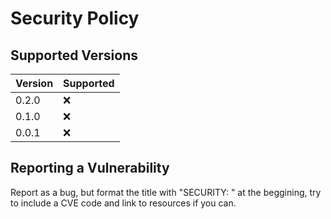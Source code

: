 # Security Policy

## Supported Versions

| Version | Supported          |
| ------- | ------------------ |
|  0.2.0  | :x:                |
|  0.1.0  | :x:                |
|  0.0.1  | :x:                |


## Reporting a Vulnerability
Report as a bug, but format the title with "SECURITY: " at the beggining, try to include a CVE code and link to resources if you can.
